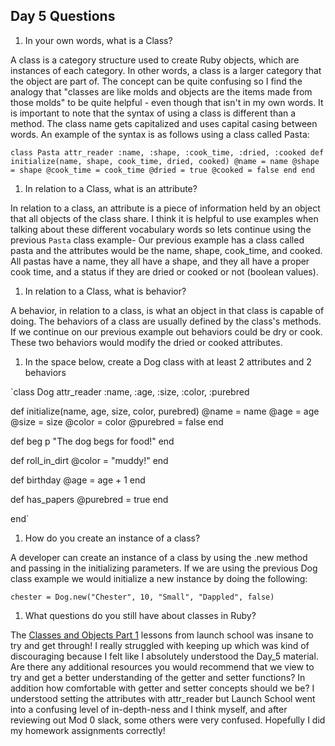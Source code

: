 ## Day 5 Questions

1. In your own words, what is a Class?

A class is a category structure used to create Ruby objects, which are instances of each category. In other words, a class is a larger category that the object are part of. The concept can be quite confusing so I find the analogy that "classes are like molds and objects are the items made from those molds" to be quite helpful - even though that isn't in my own words. It is important to note that the syntax of using a class is different than a method. The class name gets capitalized and uses capital casing between words. An example of the syntax is as follows using a class called Pasta:

`class Pasta
  attr_reader :name, :shape, :cook_time, :dried, :cooked
  def initialize(name, shape, cook_time, dried, cooked)
    @name = name
    @shape = shape
    @cook_time = cook_time
    @dried = true
    @cooked = false
  end
end
`

1. In relation to a Class, what is an attribute?

In relation to a class, an attribute is a piece of information held by an object that all objects of the class share. I think it is helpful to use examples when talking about these different vocabulary words so lets continue using the previous `Pasta` class example- Our previous example has a class called pasta and the attributes would be the name, shape, cook_time, and cooked. All pastas have a name, they all have a shape, and they all have a proper cook time, and a status if they are dried or cooked or not (boolean values).

1. In relation to a Class, what is behavior?

A behavior, in relation to a class, is what an object in that class is capable of doing. The behaviors of a class are usually defined by the class's methods. If we continue on our previous example out behaviors could be dry or cook. These two behaviors would modify the dried or cooked attributes.

1. In the space below, create a Dog class with at least 2 attributes and 2 behaviors

`class Dog
  attr_reader :name, :age, :size, :color, :purebred

  def initialize(name, age, size, color, purebred)
    @name = name
    @age = age
    @size = size
    @color = color
    @purebred = false
  end

  def beg
    p "The dog begs for food!"
  end

  def roll_in_dirt
    @color = "muddy!"
  end

  def birthday
    @age = age + 1
  end

  def has_papers
    @purebred = true
  end

end`

1. How do you create an instance of a class?

A developer can create an instance of a class by using the .new method and passing in the initializing parameters. If we are using the previous Dog class example we would initialize a new instance by doing the following:

`chester = Dog.new("Chester", 10, "Small", "Dappled", false)`

1. What questions do you still have about classes in Ruby?

The [Classes and Objects Part 1](https://launchschool.com/books/oo_ruby/read/classes_and_objects_part1) lessons from launch school was insane to try and get through! I really struggled with keeping up which was kind of discouraging because I felt like I absolutely understood the Day_5 material. Are there any additional resources you would recommend that we view to try and get a better understanding of the getter and setter functions? In addition how comfortable with getter and setter concepts should we be? I understood setting the attributes with attr_reader but Launch School went into a confusing level of in-depth-ness and I think myself, and after reviewing out Mod 0 slack, some others were very confused. Hopefully I did my homework assignments correctly!
